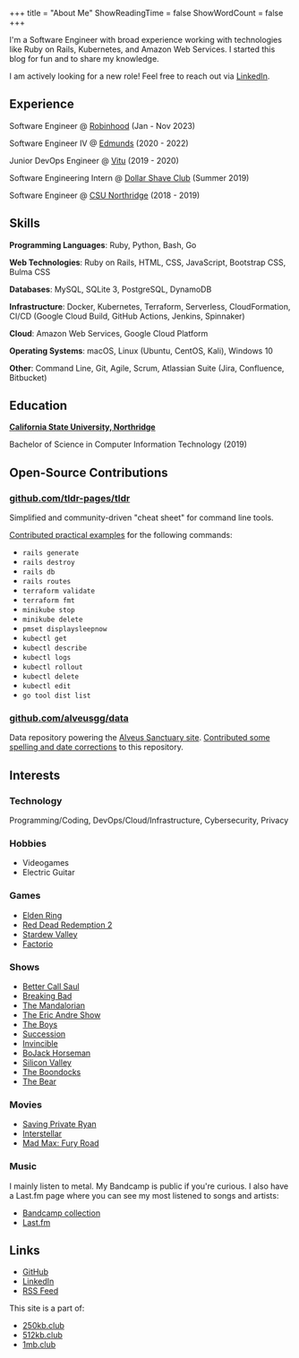 +++
title = "About Me"
ShowReadingTime = false
ShowWordCount = false
+++

I'm a Software Engineer with broad experience working with technologies like
Ruby on Rails, Kubernetes, and Amazon Web Services.
I started this blog for fun and to share my knowledge.

I am actively looking for a new role! Feel free to reach out via [LinkedIn](https://www.linkedin.com/in/nelsonfigueroa1/).

## Experience

Software Engineer @ [Robinhood](https://robinhood.com) (Jan - Nov 2023)

Software Engineer IV @ [Edmunds](https://edmunds.com) (2020 - 2022)

Junior DevOps Engineer @ [Vitu](https://vitu.com/) (2019 - 2020)

Software Engineering Intern @ [Dollar Shave Club](https://dollarshaveclub.com/) (Summer 2019)

Software Engineer @ [CSU Northridge](https://csun.edu/) (2018 - 2019)

## Skills

**Programming Languages**: Ruby, Python, Bash, Go

**Web Technologies**: Ruby on Rails, HTML, CSS, JavaScript, Bootstrap CSS, Bulma CSS

**Databases**: MySQL, SQLite 3, PostgreSQL, DynamoDB

**Infrastructure**: Docker, Kubernetes, Terraform, Serverless, CloudFormation, CI/CD (Google Cloud Build, GitHub Actions, Jenkins, Spinnaker)

**Cloud**: Amazon Web Services, Google Cloud Platform

**Operating Systems**: macOS, Linux (Ubuntu, CentOS, Kali), Windows 10

**Other**: Command Line, Git,  Agile, Scrum, Atlassian Suite (Jira, Confluence, Bitbucket)

##  Education

**[California State University, Northridge](https://www.csun.edu/)**

Bachelor of Science in Computer Information Technology (2019)

## Open-Source Contributions

### [github.com/tldr-pages/tldr](https://github.com/tldr-pages/tldr)

Simplified and community-driven "cheat sheet" for command line tools.

[Contributed practical examples](https://github.com/tldr-pages/tldr/commits?author=nelsonfigueroa) for the following commands:
- `rails generate`
- `rails destroy`
- `rails db`
- `rails routes`
- `terraform validate`
- `terraform fmt`
- `minikube stop`
- `minikube delete`
- `pmset displaysleepnow`
- `kubectl get`
- `kubectl describe`
- `kubectl logs`
- `kubectl rollout`
- `kubectl delete`
- `kubectl edit`
- `go tool dist list`

### [github.com/alveusgg/data](https://github.com/alveusgg/data/commits?author=nelsonfigueroa)

Data repository powering the [Alveus Sanctuary site](https://www.alveussanctuary.org/). [Contributed some spelling and date corrections](https://github.com/alveusgg/data/commits?author=nelsonfigueroa) to this repository.

## Interests

### Technology

Programming/Coding, DevOps/Cloud/Infrastructure, Cybersecurity, Privacy

### Hobbies
- Videogames
- Electric Guitar

### Games
- [Elden Ring](https://en.bandainamcoent.eu/elden-ring/elden-ring)
- [Red Dead Redemption 2](https://www.rockstargames.com/reddeadredemption2/)
- [Stardew Valley](https://www.stardewvalley.net/)
- [Factorio](https://www.factorio.com/)

### Shows
- [Better Call Saul](https://www.imdb.com/title/tt3032476/)
- [Breaking Bad](https://www.imdb.com/title/tt0903747/)
- [The Mandalorian](https://www.imdb.com/title/tt8111088/)
- [The Eric Andre Show](https://www.imdb.com/title/tt2244495/)
- [The Boys](https://www.imdb.com/title/tt1190634/)
- [Succession](https://www.imdb.com/title/tt7660850/)
- [Invincible](https://www.imdb.com/title/tt6741278/)
- [BoJack Horseman](https://www.imdb.com/title/tt3398228/)
- [Silicon Valley](https://www.imdb.com/title/tt2575988/)
- [The Boondocks](https://www.imdb.com/title/tt0373732/)
- [The Bear](https://www.imdb.com/title/tt14452776/)

### Movies
- [Saving Private Ryan](https://www.imdb.com/title/tt0120815/)
- [Interstellar](https://www.imdb.com/title/tt0816692/)
- [Mad Max: Fury Road](https://www.imdb.com/title/tt1392190/)

### Music
I mainly listen to metal. My Bandcamp is public if you're curious. I also have a Last.fm page where you can see my most listened to songs and artists:
- [Bandcamp collection](https://bandcamp.com/nelsonfigueroa)
- [Last.fm](https://www.last.fm/user/nelson-figueroa)

## Links
- [GitHub](https://github.com/nelsonfigueroa)
- [LinkedIn](https://www.linkedin.com/in/nelsonfigueroa1/)
- [RSS Feed](/index.xml)

This site is a part of:
- [250kb.club](https://250kb.club)
- [512kb.club](https://512kb.club)
- [1mb.club](https://1mb.club)
